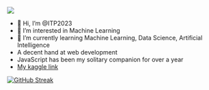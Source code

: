 ![](https://komarev.com/ghpvc/?username=itp2023)
- 👋 Hi, I’m @ITP2023 
- 👀 I’m interested in Machine Learning
- 🌱 I’m currently learning Machine Learning, Data Science, Artificial Intelligence
- A decent hand at web development
- JavaScript has been my solitary companion for over a year
- [My kaggle link](https://www.kaggle.com/itp6066)

[![GitHub Streak](https://streak-stats.demolab.com/?user=ITP2023)](https://git.io/streak-stats)
